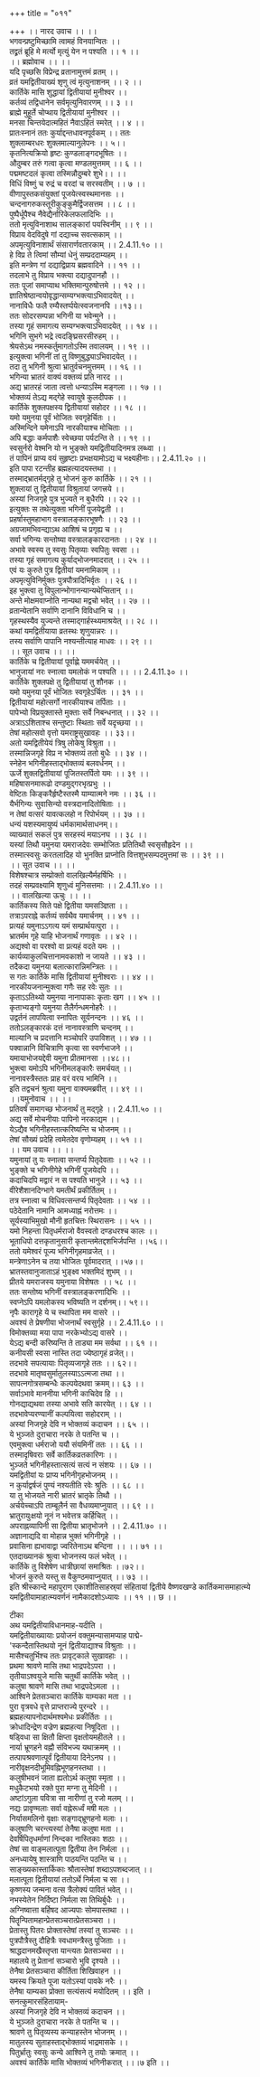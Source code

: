 +++
title = "०११"

+++
।। नारद उवाच ।। ।।  
भगवन्प्रष्टुमिच्छामि त्वामहं विनयान्वितः ।।  
तद्व्रतं ब्रूहि मे मर्त्यो मृत्युं येन न पश्यति ।। १ ।।  
।। ब्रह्मोवाच ।। ।।  
यदि पृच्छसि विप्रेन्द्र व्रतानामुत्तमं व्रतम् ।।  
व्रतं यमद्वितीयाख्यं शृणु त्वं मृत्युनाशनम् ।। २ ।।  
कार्तिके मासि शुद्धायां द्वितीयायां मुनीश्वर ।।  
कर्तव्यं तद्विधानेन सर्वमृत्युनिवारणम् ।। ३ ।।  
ब्राह्मे मुहूर्ते चोप्थाय द्वितीयायां मुनीश्वर ।।  
मनसा चिन्तयेदात्महितं नैवाऽहितं स्मरेत् ।। ४ ।।  
प्रातःस्नानं ततः कुर्याद्दन्तधावनपूर्वकम् ।। ततः  
शुक्लाम्बरधरः शुक्लमाल्यानुलेपनः ।। ५।।  
कृतनित्यक्रियो हृष्टः कुण्डलाङ्गदभूषितः ।।  
औदुम्बर तरुं गत्वा कृत्वा मण्डलमुत्तमम् ।। ६ ।।  
पद्ममष्टदलं कृत्वा तस्मिन्नौदुम्बरे शुभे।। ।।  
विधिं विष्णुं च रुद्रं च वरदां च सरस्वतीम् ।। ७ ।।  
वीणापुस्तकसंयुक्तां पूजयेत्स्वस्थमानसः ।।  
चन्दनागरुकस्तूरीकुङ्कुमैर्द्विजसत्तम ।। ८ ।।  
पुष्पैर्धूपैश्च नैवेद्यैर्नारिकेलफलादिभिः ।।  
ततो मृत्युविनाशाथ सालङ्कारां पयस्विनीम् ।। ९ ।।  
विप्राय वेदविदुषे गां दद्याच्च सवत्सकाम् ।।  
अपमृत्युविनाशार्थं संसारार्णवतारकाम् ।। 2.4.11.१० ।।  
हे विप्र ते त्विमां सौम्यां धेनुं सम्प्रददाम्यहम् ।।  
इति मन्त्रेण गां दद्याद्विप्राय ब्रह्मवादिने ।। ११ ।।  
तदलाभे तु विप्राय भक्त्या दद्यादुपानहौ ।।  
ततः पूजां समाप्याथ भक्तिमान्पुरुषोत्तमे ।। १२ ।।  
ज्ञातिश्रेष्ठान्वयोवृद्धान्सम्यग्भक्त्याऽभिवादयेत् ।।  
नानाविधैः फलै रम्यैस्तर्प्पयेत्स्वजनानपि ।।१३।।  
ततः सोदरसम्पन्ना भगिनी या भवेन्मुने ।।  
तस्या गृहं समागत्य सम्यग्भक्त्याऽभिवादयेत् ।। १४ ।।  
भगिनि सुभगे भद्रे त्वदङ्घ्रिसरसीरुहम् ।।  
श्रेयसेऽथ नमस्कर्तुमागतोऽस्मि तवालयम् ।। १९ ।।  
इत्युक्त्वा भगिनीं तां तु विष्णुबुद्ध्याऽभिवादयेत् ।।  
तदा तु भगिनी श्रुत्वा भ्रातुर्वचनमुत्तमम् ।। १६ ।।  
भगिन्या भ्रातरं वाक्यं वक्तव्यं प्रति नारद ।।  
अद्य भ्रातरहं जाता त्वत्तो धन्याऽस्मि मङ्गला ।। १७ ।।  
भोक्तव्यं तेऽद्य मद्गेहे स्वायुषे कुलदीपक ।।  
कार्तिके शुक्लपक्षस्य द्वितीयायां सहोदर ।। १८ ।।  
यमो यमुनया पूर्वं भोजितः स्वगृहेर्चितः ।।  
अस्मिन्दिने यमेनाऽपि नारकीयाश्च मोचिताः ।।  
अपि बद्धाः कर्मपाशैः स्वेच्छया पर्यटन्ति ते ।। १९ ।।  
स्वसुर्नरो वेश्मनि यो न भुङ्क्ते यमद्वितीयादिनमत्र लब्ध्वा ।।  
तं पापिनं प्राप्य वयं सुहृष्टाः प्रभक्षयामोऽद्य च भक्ष्यहीनाः।। 2.4.11.२० ।।  
इति पापा रटन्तीह ब्रह्महत्यादयस्तथा ।।  
तस्माद्भ्रातर्मद्गृहे तु भोजनं कुरु कार्तिके ।। २१ ।।  
शुक्लायां तु द्वितीयायां विश्रुतायां जगत्त्रये ।।  
अस्यां निजगृहे पुत्र भुज्यते न बुधैरपि ।। २२ ।।  
इत्युक्तः स तथेत्युक्ता भगिनीं पूजयेद्व्रती ।।  
प्रहर्षास्तुमहाभाग वस्त्रालङ्कारभूषणैः ।। २३ ।।  
अग्रजामभिवन्द्याऽथ आशिषं च प्रगृह्य च ।।  
सर्वा भगिन्यः सन्तोष्या वस्त्रालङ्कारदानतः ।। २४ ।।  
अभावे स्वस्य तु स्वसुः पितृव्याः स्वपितुः स्वसा ।।  
तस्या गृहं समागत्य कुर्याद्भोजनमादरात् ।। २५ ।।  
एवं यः कुरुते पुत्र द्वितीयां यमनामिकाम् ।।  
अपमृत्युविनिर्मुक्तः पुत्रपौत्रादिभिर्वृतः ।। २६ ।।  
इह भुक्त्वा तु विपुलान्भोगानन्यान्यथेप्सितान् ।।  
अन्ते मोक्षमवाप्नोति नान्यथा मद्वचो भवेत् ।। २७ ।।  
व्रतान्येतानि सर्वाणि दानानि विविधानि च ।।  
गृहस्थस्यैव युज्यन्ते तस्माद्गार्हस्थ्यमाश्रयेत् ।। २८ ।।  
कथां यमद्वितीयाया व्रतस्थः शृणुयान्नरः ।।  
तस्य सर्वाणि पापानि नश्यन्तीत्याह माधवः ।। २९ ।।  
।। सूत उवाच ।। ।।  
कार्तिके च द्वितीयायां पूर्वाह्णे यममर्चयेत् ।।  
भानुजायां नरः स्नात्वा यमलोकं न पश्यति ।। ।। 2.4.11.३० ।।  
कार्तिके शुक्लपक्षे तु द्वितीयायां तु शौनक ।।  
यमो यमुनया पूर्वं भोजितः स्वगृहेऽर्चितः ।। ३१ ।।  
द्वितीयायां महोत्सर्गो नारकीयाश्च तर्पिताः ।।  
पापेभ्यो विप्रयुक्तास्ते मुक्ताः सर्वे निबन्धनात् ।। ३२ ।।  
अत्राऽऽशिताश्च सन्तुष्टाः स्थिताः सर्वे यदृच्छया ।।  
तेषां महोत्सवो वृत्तो यमराष्ट्रसुखावहः ।। ३३।।  
अतो यमद्वितीयेयं त्रिषु लोकेषु विश्रुता ।।  
तस्मान्निजगृहे विप्र न भोक्तव्यं ततो बुधैः ।। ३४ ।।  
स्नेहेन भगिनीहस्ताद्भोक्तव्यं बलवर्धनम् ।।  
ऊर्जे शुक्लद्वितीयायां पूजितस्तर्पितो यमः ।। ३९ ।।  
महिषासनमारूढो दण्डमुद्गरभृत्प्रभुः ।।  
वेष्टितः किङ्करैर्हृष्टैस्तस्मै याम्यात्मने नमः ।। ३६ ।।  
यैर्भगिन्यः सुवासिन्यो वस्त्रदानादितोषिताः ।।  
न तेषां वत्सरं यावत्कलहो न रिपोर्भयम् ।। ३७ ।।  
धन्यं यशस्यमायुष्यं धर्मकामार्थसाधनम्।।  
व्याख्यातं सकलं पुत्र सरहस्यं मयाऽनघ ।। ३८ ।।  
यस्यां तिथौ यमुनया यमराजदेवः सम्भोजितः प्रतितिथौ स्वसृसौहृदेन ।।  
तस्मात्स्वसुः करतलादिह यो भुनक्ति प्राप्नोति वित्तशुभसम्पदमुत्तमां सः ।। ३९ ।।  
।। सूत उवाच ।। ।।  
विशेषश्चात्र सम्प्रोक्तो वालखिल्यैर्महर्षिभिः ।।  
तदहं सम्प्रवक्ष्यामि शृणुध्वं मुनिसत्तमाः ।। 2.4.11.४० ।।  
।। वालखिल्या ऊचुः ।। ।।  
कार्तिकस्य सिते पक्षे द्वितीया यमसञ्ज्ञिता ।।  
तत्राऽपराह्ने कर्तव्यं सर्वथैव यमार्चनम् ।। ४१ ।।  
प्रत्यहं यमुनाऽऽगत्य यमं सम्प्रार्थयत्पुरा ।।  
भ्रातर्मम गृहे याहि भोजनार्थं गणावृतः ।। ४२ ।।  
अद्यश्वो वा परश्वो वा प्रत्यहं वदते यमः ।।  
कार्यव्याकुलचित्तानामवकाशो न जायते ।। ४३ ।।  
तदैकदा यमुनया बलात्कारान्निमन्त्रितः ।।  
स गतः कार्तिके मासि द्वितीयायां मुनीश्वराः ।। ४४ ।।  
नारकीयजनान्मुक्त्वा गणैः सह रवेः सुतः ।।  
कृताऽऽतिथ्यो यमुनया नानापाकाः कृताः खग ।। ४५ ।।  
कृताभ्यङ्गो यमुनया तैलैर्गन्धमनोहरैः ।।  
उद्वर्तनं लापयित्वा स्नापितः सूर्यनन्दनः ।। ४६ ।।  
ततोऽलङ्कारकं दत्तं नानावस्त्राणि चन्दनम् ।।  
माल्यानि च प्रदत्तानि मञ्चोपरि उपाविशत् ।। ४७ ।।  
पक्वान्नानि विचित्राणि कृत्वा सा स्वर्णभाजने ।।  
यमायाभोजयद्देवी यमुना प्रीतमानसा ।।४८।।  
भुक्त्वा यमोऽपि भगिनीमलङ्कारैः समर्चयत् ।।  
नानावस्त्रैस्ततः प्राह वरं वरय भामिनि ।।  
इति तद्वचनं श्रुत्वा यमुना वाक्यमब्रवीत् ।। ४९ ।।  
।।यमुनोवाच ।। ।।  
प्रतिवर्षं समागच्छ भोजनार्थं तु मद्गृहे ।। 2.4.11.५० ।।  
अद्य सर्वे मोचनीयाः पापिनो नरकाद्यम ।।  
येऽद्यैव भगिनीहस्तात्करिष्यन्ति च भोजनम् ।।  
तेषां सौख्यं प्रदेहि त्वमेतदेव वृणोम्यहम् ।। ५१ ।।  
।। यम उवाच ।। ।।  
यमुनायां तु यः स्नात्वा सन्तर्प्य पितृदेवताः ।। ५२ ।।  
भुङ्क्ते च भगिनीगेहे भगिनीं पूजयेदपि ।।  
कदाचिदपि मद्वारं न स पश्यति भानुजे ।। ५३ ।।  
वीरेशैशानदिग्भागे यमतीर्थं प्रकीर्तितम् ।।  
तत्र स्नात्वा च विधिवत्सन्तर्प्य पितृदेवताः ।। ५४ ।।  
पठेदेतानि नामानि आमध्याह्नं नरोत्तमः ।।  
सूर्यस्याभिमुखो मौनी हृतचित्तः स्थिरासनः ।। ५५ ।।  
यमो निहन्ता पितृधर्मराजो वैवस्वतो दण्डधरश्च कालः ।।  
भूताधिपो दत्तकृतानुसारी कृतान्तमेतद्दशभिर्जपन्ति ।।५६।।  
ततो यमेश्वरं पूज्य भगिनीगृहमाव्रजेत् ।।  
मन्त्रेणाऽनेन च तया भोजितः पूर्वमादरात् ।।५७।।  
भ्रातस्तवानुजाताऽहं भुङ्क्ष्व भक्तमिदं शुभम् ।।  
प्रीतये यमराजस्य यमुनाया विशेषतः ।। ५८ ।।  
ततः सन्तोष्य भगिनीं वस्त्रालङ्करणादिभिः ।।  
स्वप्नेऽपि यमलोकस्य भविष्यति न दर्शनम्।। ५९।।  
नृपैः कारागृहे ये च स्थापिता मम वासरे ।।  
अवश्यं ते प्रेषणीया भोजनार्थं स्वसुर्गृहे ।। 2.4.11.६० ।।  
विमोक्तव्या मया पापा नरकेभ्योऽद्य वासरे ।।  
येऽद्य बन्दी करिष्यन्ति ते ताड्या मम सर्वथा ।। ६१ ।।  
कनीयसी स्वसा नास्ति तदा ज्येष्ठागृहं व्रजेत्।।  
तदभावे सपत्यायाः पितृव्यजागृहे ततः ।। ६२।।  
तदभावे मातृष्वसुर्मातुलस्याऽऽत्मजा तथा ।।  
सापत्नगोत्रसम्बन्धैः कल्पयेदथवा क्रमम्।। ६३ ।।  
सर्वाऽभावे माननीया भगिनी काचिदेव हि ।।  
गोनद्याद्यथवा तस्या अभावे सति कारयेत् ।। ६४ ।।  
तदभावेप्यरण्यानीं कल्पयित्वा सहोदराम् ।।  
अस्यां निजगृहे देवि न भोक्तव्यं कदाचन ।। ६५ ।।  
ये भुञ्जते दुराचारा नरके ते पतन्ति च ।।  
एवमुक्त्वा धर्मराजो ययौ संयमिनीं ततः ।। ६६ ।।  
तस्मादृषिवराः सर्वे कार्तिकव्रतकारिणः ।।  
भुञ्जते भगिनीहस्तात्सत्यं सत्यं न संशयः ।। ६७ ।।  
यमद्वितीयां यः प्राप्य भगिनीगृहभोजनम् ।।  
न कुर्याद्वर्षजं पुण्यं नश्यतीति रवेः श्रुतिः ।। ६८ ।।  
या तु भोजयते नारी भ्रातरं भ्रातृके तिथौ ।।  
अर्चयेच्चाऽपि ताम्बूलैर्न सा वैधव्यमाप्नुयात् ।। ६९ ।।  
भ्रातुरायुःक्षयो नूनं न भवेत्तत्र कर्हिचित् ।।  
अपराह्नव्यापिनी सा द्वितीया भ्रातृभोजने ।। 2.4.11.७० ।।  
अज्ञानाद्यदि वा मोहान्न भुक्तं भगिनीगृहे ।।  
प्रवासिना ह्यभावाद्वा ज्वरितेनाऽथ बन्दिना ।। ।। ७१ ।।  
एतदाख्यानकं श्रुत्वा भोजनस्य फलं भवेत् ।।  
कार्तिके तु विशेषेण धात्रीछायां समाश्रितः ।।७२।।  
भोजनं कुरुते यस्तु स वैकुण्ठमवाप्नुयात् ।। ७३ ।।  
इति श्रीस्कान्दे महापुराण एकाशीतिसाहस्र्यां संहितायां द्वितीये वैष्णवखण्डे कार्तिकमासमाहात्म्ये यमद्वितीयामाहात्म्यवर्णनं नामैकादशोऽध्यायः ।। ११ ।। छ ।।  
    
टीका  
अथ यमद्वितीयाविधानमाह-यदीति ।  
यमद्वितीयाख्यायाः प्रयोजनं वक्तुमन्यासामप्याह पाद्मे-  
'स्कन्दैतास्तिथयो नूनं द्वितीयाद्याश्च विश्रुताः ।।  
मासैश्चतुर्भिश्च ततः प्रावृट्काले सुखावहाः ।।  
प्रथमा श्रावणे मासि तथा भाद्रपदेऽपरा ।।  
तृतीयाऽश्वयुजे मासि चतुर्थी कार्तिके भवेत् ।।  
कलुषा श्रावणे मासि तथा भाद्रपदेऽमला ।।  
आश्विने प्रेतसञ्चारा कार्तिके याम्यका मता ।।  
पुरा वृत्रवधे वृत्ते प्राप्तराज्ये पुरन्दरे ।।  
ब्रह्महत्यापनोदार्थमश्वमेधः प्रकीर्तितः ।।  
क्रोधादिन्द्रेण वज्रेण ब्रह्महत्या निषूदिता ।।  
षड्विधा सा क्षितौ क्षिप्ता वृक्षतोयमहीतले ।।  
नार्या भ्रूणहने वह्नौ संविभज्य यथाक्रमम् ।।  
तत्पापश्रवणात्पूर्वं द्वितीयाया दिनेऽनघ ।।  
नारीवृक्षनदीभूमिवह्निभूणहनस्तथा ।।  
कलुषीभवनं जाता ह्यतोऽर्थ कलुषा स्मृता ।।  
मधुकैटभयो रक्ते पुरा मग्ना तु मेदिनी ।।  
अष्टांऽगुला पवित्रा सा नारीणां तु रजो मलम् ।।  
नद्यः प्रावृण्मलाः सर्वा वह्नेरूर्ध्वं मषी मलः ।।  
निर्यासमलिनो वृक्षाः सङ्गाद्भ्रूणहनो मलाः ।।  
कलुषाणि चरन्त्यस्यां तेनैषा कलुषा मता ।।  
देवर्षिपितृधर्माणां निन्दका नास्तिकाः शठाः ।।  
तेषां सा वाङ्मलात्पूता द्वितीया तेन निर्मला ।।  
अनध्यायेषु शास्त्राणि पाठयन्ति पठन्ति च ।।  
साङ्ख्यकास्तार्किकाः श्रौतास्तेषां शब्दाऽपशब्दजात् ।।  
मलात्पूता द्वितीयायां ततोऽर्थे निर्मला च सा ।।  
कृष्णस्य जन्मना वत्स त्रैलोक्यं पावितं भवेत् ।।  
नभस्येतेन निर्दिष्टा निर्मला सा तिथिर्बुधैः ।।  
अग्निष्वात्ता बर्हिषद आज्यपाः सोमपास्तथा ।।  
पितॄन्पितामहान्प्रेतसञ्चरात्प्रेतसञ्चरा ।।  
प्रेतास्तु पितरः प्रोक्तास्तेषां तस्यां तु सञ्चरः ।।  
पुत्रपौत्रैस्तु दौहित्रैः स्वधामन्त्रैस्तु पूजिताः ।।  
श्राद्धदानमखैस्तृप्ता यान्त्यतः प्रेतसञ्चरा ।।  
महालये तु प्रेतानां सञ्चारो भुवि दृश्यते ।।  
तेनैषा प्रेतसञ्चारा कीर्तिता शिखिवाहन ।।  
यमस्य क्रियते पूजा यतोऽस्यां पावके नरैः ।।  
तेनैषा याम्यका प्रोक्ता सत्यंसत्यं मयोदितम् ।। इति ।  
सनत्कुमारसंहितायाम्-  
अस्यां निजगृहे देवि न भोक्तव्यं कदाचन ।।  
ये भुञ्जते दुराचारा नरके ते पतन्ति च ।।  
श्रावणे तु पितृव्यस्य कन्याहस्तेन भोजनम् ।।  
मातुलस्य सुताहस्ताद्भोक्तव्यं भाद्रमासके ।।  
पितुर्भ्रातुः स्वसुः कन्ये आश्विने तु तयोः क्रमात् ।।  
अवश्यं कार्तिके मासि भोक्तव्यं भगिनीकरात् ।।।७ इति ।।